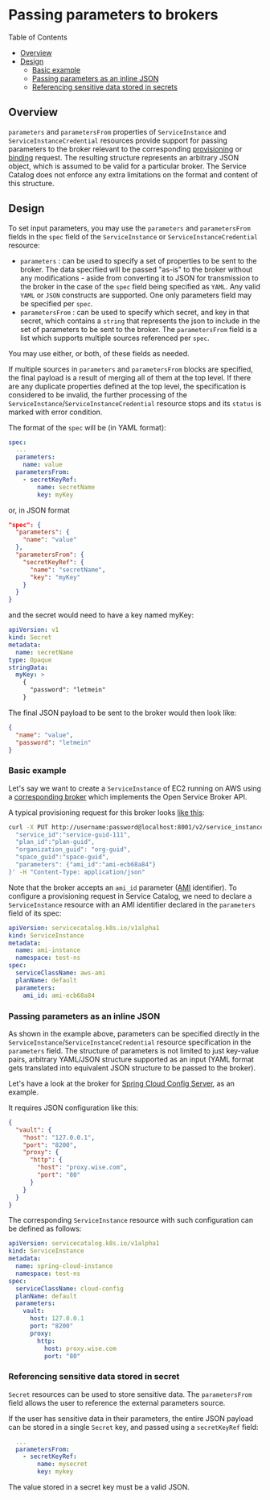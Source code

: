# Passing parameters to brokers

Table of Contents
- [Overview](#overview)
- [Design](#design)
  - [Basic example](#basic-example)
  - [Passing parameters as an inline JSON](#passing-parameters-as-an-inline-json)
  - [Referencing sensitive data stored in secrets](#referencing-sensitive-data-stored-in-secret)

## Overview
`parameters` and `parametersFrom` properties of `ServiceInstance` and `ServiceInstanceCredential` resources 
provide support for passing parameters to the broker relevant to the corresponding
[provisioning](https://github.com/openservicebrokerapi/servicebroker/blob/master/spec.md#provisioning) or
[binding](https://github.com/openservicebrokerapi/servicebroker/blob/master/spec.md#binding) request. 
The resulting structure represents an arbitrary JSON object, which is assumed to 
be valid for a particular broker. 
The Service Catalog does not enforce any extra limitations on the format and content 
of this structure.

## Design

To set input parameters, you may use the `parameters` and `parametersFrom` 
fields in the `spec` field of the `ServiceInstance` or `ServiceInstanceCredential` resource:
- `parameters` : can be used to specify a set of properties to be sent to the 
broker. The data specified will be passed "as-is" to the broker without any 
modifications - aside from converting it to JSON for transmission to the broker 
in the case of the `spec` field being specified as `YAML`. Any valid `YAML` or 
`JSON` constructs are supported. One only parameters field may be specified per
`spec`.
- `parametersFrom` : can be used to specify which secret, and key in that secret, 
which contains a `string` that represents the json to include in the set of 
parameters to be sent to the broker. The `parametersFrom` field is a list which 
supports multiple sources referenced per `spec`.

You may use either, or both, of these fields as needed.

If multiple sources in `parameters` and `parametersFrom` blocks are specified,
the final payload is a result of merging all of them at the top level.
If there are any duplicate properties defined at the top level, the specification
is considered to be invalid, the further processing of the `ServiceInstance`/`ServiceInstanceCredential`
resource stops and its `status` is marked with error condition.

The format of the `spec` will be (in YAML format):
```yaml
spec:
  ...
  parameters:
    name: value
  parametersFrom:
    - secretKeyRef:
        name: secretName
        key: myKey
```
or, in JSON format
```json
"spec": {
  "parameters": {
    "name": "value"
  },
  "parametersFrom": {
    "secretKeyRef": {
      "name": "secretName",
      "key": "myKey"
    }
  }
}
```
and the secret would need to have a key named myKey:
```yaml
apiVersion: v1
kind: Secret
metadata:
  name: secretName
type: Opaque
stringData:
  myKey: >
    {
      "password": "letmein"
    }
```
The final JSON payload to be sent to the broker would then look like:
```json
{
  "name": "value",
  "password": "letmein"
}
```

### Basic example

Let's say we want to create a `ServiceInstance` of EC2 running on AWS using a
[corresponding broker](https://github.com/cloudfoundry-samples/go_service_broker) 
which implements the Open Service Broker API.

A typical provisioning request for this broker looks [like this](https://github.com/cloudfoundry-samples/go_service_broker/blob/master/bin/curl_broker.sh):
```bash
curl -X PUT http://username:password@localhost:8001/v2/service_instances/instance_guid-111 -d '{
  "service_id":"service-guid-111",
  "plan_id":"plan-guid",
  "organization_guid": "org-guid",
  "space_guid":"space-guid",
  "parameters": {"ami_id":"ami-ecb68a84"}
}' -H "Content-Type: application/json"
```

Note that the broker accepts an `ami_id` parameter ([AMI](http://docs.aws.amazon.com/AWSEC2/latest/UserGuide/AMIs.html) 
identifier).
To configure a provisioning request in Service Catalog, we need to declare a `ServiceInstance` 
resource with an AMI identifier declared in the `parameters` field of its spec:
```yaml
apiVersion: servicecatalog.k8s.io/v1alpha1
kind: ServiceInstance
metadata:
  name: ami-instance
  namespace: test-ns
spec:
  serviceClassName: aws-ami
  planName: default
  parameters:
    ami_id: ami-ecb68a84
```

### Passing parameters as an inline JSON

As shown in the example above, parameters can be specified directly in the
`ServiceInstance`/`ServiceInstanceCredential` resource specification in the `parameters` field.
The structure of parameters is not limited to just key-value pairs, arbitrary 
YAML/JSON structure supported as an input (YAML format gets translated into 
equivalent JSON structure to be passed to the broker).

Let's have a look at the broker for 
[Spring Cloud Config Server](https://docs.pivotal.io/spring-cloud-services/1-4/common/config-server/configuring-with-vault.html),
as an example.

It requires JSON configuration like this:
```json
{
  "vault": {
    "host": "127.0.0.1",
    "port": "8200",
    "proxy": {
      "http": {
        "host": "proxy.wise.com",
        "port": "80"
      }
    }
  }
}
```
The corresponding `ServiceInstance` resource with such configuration can be defined as 
follows:
```yaml
apiVersion: servicecatalog.k8s.io/v1alpha1
kind: ServiceInstance
metadata:
  name: spring-cloud-instance
  namespace: test-ns
spec:
  serviceClassName: cloud-config
  planName: default
  parameters:
    vault:
      host: 127.0.0.1
      port: "8200"
      proxy:
        http:
          host: proxy.wise.com
          port: "80"
```

### Referencing sensitive data stored in secret

`Secret` resources can be used to store sensitive data. The `parametersFrom`
field allows the user to reference the external parameters source.

If the user has sensitive data in their parameters, the entire JSON payload can 
be stored in a single `Secret` key, and passed using a `secretKeyRef` field:

```yaml
  ...
  parametersFrom:
    - secretKeyRef:
        name: mysecret
        key: mykey
```

The value stored in a secret key must be a valid JSON.
